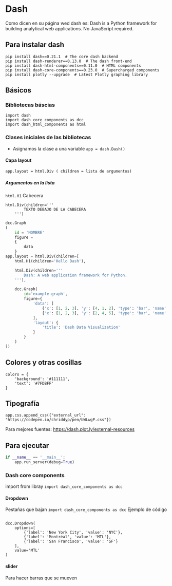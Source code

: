 # Dash

Como dicen en su página wed dash es:
Dash is a Python framework for building analytical web applications. No JavaScript required.

## Para instalar dash
```
pip install dash==0.21.1  # The core dash backend
pip install dash-renderer==0.13.0  # The dash front-end
pip install dash-html-components==0.11.0  # HTML components
pip install dash-core-components==0.23.0  # Supercharged components
pip install plotly --upgrade  # Latest Plotly graphing library
```
## Básicos
### Bibliotecas báscias

```
import dash
import dash_core_components as dcc
import dash_html_components as html
```
### Clases iniciales de las bibliotecas

- Asignamos la clase a una variable ` app = dash.Dash() `

#### Capa layout
`app.layout = html.Div ( children = lista de argumentos)`

##### Argumentos en la lista

`html.H1` Cabecera
```
html.Div(children='''
        TEXTO DEBAJO DE LA CABECERA 
    ''')
```
``` python
dcc.Graph
(
	id = 'NOMBRE'
	figure =
	{
		data
	}
app.layout = html.Div(children=[
    html.H1(children='Hello Dash'),

    html.Div(children='''
        Dash: A web application framework for Python.
    '''),

    dcc.Graph(
        id='example-graph',
        figure={
            'data': [
                {'x': [1, 2, 3], 'y': [4, 1, 2], 'type': 'bar', 'name': 'SF'},
                {'x': [1, 2, 3], 'y': [2, 4, 5], 'type': 'bar', 'name': u'Montréal'},
            ],
            'layout': {
                'title': 'Dash Data Visualization'
            }
        }
    )
])
```
## Colores y otras cosillas
```
colors = {
    'background': '#111111',
    'text': '#7FDBFF'
}

```

## Tipografía
`app.css.append_css({"external_url": "https://codepen.io/chriddyp/pen/bWLwgP.css"}) `

Para mejores fuentes: https://dash.plot.ly/external-resources

## Para ejecutar
```python
if __name__ == '__main__':
    app.run_server(debug=True)

```

### Dash core components
import from libray
`import dash_core_components as dcc`

#### Dropdown

Pestañas que bajan
` import dash_core_components as dcc `
Ejemplo de código
```

dcc.Dropdown(
    options=[
        {'label': 'New York City', 'value': 'NYC'},
        {'label': 'Montréal', 'value': 'MTL'},
        {'label': 'San Francisco', 'value': 'SF'}
    ],
    value='MTL'
)
```
#### slider
Para hacer barras que se mueven  
